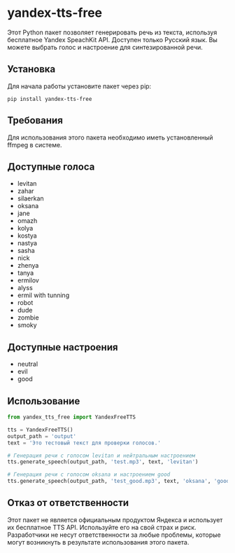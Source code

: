 # yandex-tts-free

Этот Python пакет позволяет генерировать речь из текста, используя бесплатное Yandex SpeachKit API. Доступен только Русский язык. Вы можете выбрать голос и настроение для синтезированной речи.

## Установка

Для начала работы установите пакет через pip:

```
pip install yandex-tts-free
```

## Требования

Для использования этого пакета необходимо иметь установленный ffmpeg в системе.

## Доступные голоса

- levitan
- zahar
- silaerkan
- oksana
- jane
- omazh
- kolya
- kostya
- nastya
- sasha
- nick
- zhenya
- tanya
- ermilov
- alyss
- ermil with tunning
- robot
- dude
- zombie
- smoky

## Доступные настроения

- neutral
- evil
- good

## Использование

```python
from yandex_tts_free import YandexFreeTTS

tts = YandexFreeTTS()
output_path = 'output'
text = 'Это тестовый текст для проверки голосов.'

# Генерация речи с голосом levitan и нейтральным настроением
tts.generate_speech(output_path, 'test.mp3', text, 'levitan')

# Генерация речи с голосом oksana и настроением good
tts.generate_speech(output_path, 'test_good.mp3', text, 'oksana', 'good')
```

## Отказ от ответственности

Этот пакет не является официальным продуктом Яндекса и использует их бесплатное TTS API. Используйте его на свой страх и риск. Разработчики не несут ответственности за любые проблемы, которые могут возникнуть в результате использования этого пакета.